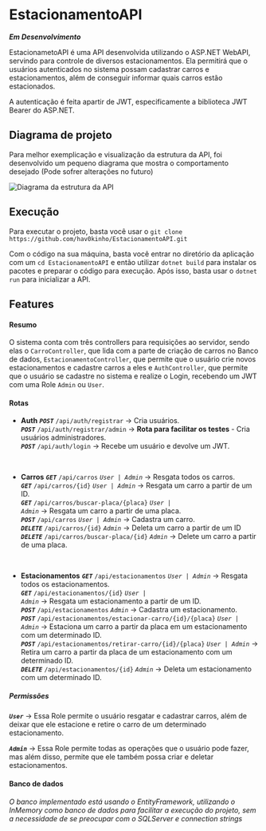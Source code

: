 # EstacionamentoAPI 
***Em Desenvolvimento***

<p>EstacionametoAPI é uma API desenvolvida utilizando o ASP.NET WebAPI, servindo para controle de diversos estacionamentos. Ela permitirá que o usuários autenticados no sistema possam cadastrar carros e estacionamentos, além de conseguir informar quais carros estão estacionados.</p>

A autenticação é feita apartir de JWT, especificamente a biblioteca JWT Bearer do ASP.NET.

## Diagrama de projeto

<p>Para melhor exemplicação e visualização da estrutura da API, foi desenvolvido um pequeno diagrama que mostra o comportamento desejado (Pode sofrer alterações no futuro)</p>

![Diagrama da estrutura da API](https://cdn.discordapp.com/attachments/396792372736032778/1195670564619161690/Estacionamneto.drawio_2.png?ex=65b4d5fd&is=65a260fd&hm=0ac3bd217870c3063d55a85aefb9c509cbb182934145f116977bb66b21f1d92b&)

## Execução
<p>
Para executar o projeto, basta você usar o <code>git clone https://github.com/hav0kinho/EstacionamentoAPI.git</code>

Com o código na sua máquina, basta você entrar no diretório da aplicação com um <code>cd EstacionamentoAPI</code> e então utilizar <code>dotnet build</code> para instalar os pacotes e preparar o código para execução. Após isso, basta usar o <code>dotnet run</code> para inicializar a API.
</p>

## Features
#### Resumo

O sistema conta com três controllers para requisições ao servidor, sendo elas o <code>CarroController</code>, que lida com a parte de criação de carros no Banco de dados,  <code>EstacionamentoController</code>, que permite que o usuário crie novos estacionamentos e cadastre carros a eles e <code>AuthController</code>, que permite que o usuário se cadastre no sistema e realize o Login, recebendo um JWT com uma Role <code>Admin</code> ou <code>User</code>.

#### Rotas

* **Auth**
<code>***POST***</code> <code>/api/auth/registrar</code> -> Cria usuários.<br/>
<code>***POST***</code> <code>/api/auth/registrar/admin</code> -> **Rota para facilitar os testes** - Cria usuários administradores.<br/>
<code>***POST***</code> <code>/api/auth/login</code> -> Recebe um usuário e devolve um JWT.<br/>

<br>

* **Carros**
<code>***GET***</code> <code>/api/carros</code> <code>*User | Admin*</code> -> Resgata todos os carros.<br/>
<code>***GET***</code> <code>/api/carros/{id}</code> <code>*User | Admin*</code> -> Resgata um carro a partir de um ID.<br/>
<code>***GET***</code> <code>/api/carros/buscar-placa/{placa}</code> <code>*User | Admin*</code> -> Resgata um carro a partir de uma placa.<br/>
<code>***POST***</code> <code>/api/carros</code> <code>*User | Admin*</code> -> Cadastra um carro.<br/>
<code>***DELETE***</code> <code>/api/carros/{id}</code> <code>*Admin*</code> -> Deleta um carro a partir de um ID<br/>
<code>***DELETE***</code> <code>/api/carros/buscar-placa/{id}</code> <code>*Admin*</code> -> Delete um carro a partir de uma placa.<br/>

<br>

* **Estacionamentos**
<code>***GET***</code> <code>/api/estacionamentos</code> <code>*User | Admin*</code> -> Resgata todos os estacionamentos.<br/>
<code>***GET***</code> <code>/api/estacionamentos/{id}</code> <code>*User | Admin*</code> -> Resgata um estacionamento a partir de um ID.<br/>
<code>***POST***</code> <code>/api/estacionamentos</code> <code>*Admin*</code> -> Cadastra um estacionamento.<br/>
<code>***POST***</code> <code>/api/estacionamentos/estacionar-carro/{id}/{placa}</code> <code>*User | Admin*</code> -> Estaciona um carro a partir da placa em um estacionamento com um determinado ID.<br/>
<code>***POST***</code> <code>/api/estacionamentos/retirar-carro/{id}/{placa}</code> <code>*User | Admin*</code> -> Retira um carro a partir da placa de um estacionamento com um determinado ID.<br/>
<code>***DELETE***</code> <code>/api/estacionamentos/{id}</code> <code>*Admin*</code> -> Deleta um estacionamento com um determinado ID.<br/>

##### Permissões

<code>***User***</code> -> Essa Role permite o usuário resgatar e cadastrar carros, além de deixar que ele estacione e retire o carro de um determinado estacionamento.<br/>

<code>***Admin***</code> ->  Essa Role permite todas as operações que o usuário pode fazer, mas além disso, permite que ele também possa criar e deletar estacionamentos.<br/>

#### Banco de dados

*O banco implementado está usando o EntityFramework, utilizando o InMemory como banco de dados para facilitar a execução do projeto, sem a necessidade de se preocupar com o SQLServer e connection strings*




